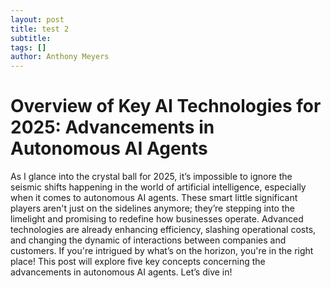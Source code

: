 ```yaml
---
layout: post
title: test 2
subtitle: 
tags: []
author: Anthony Meyers
---
```


# Overview of Key AI Technologies for 2025: Advancements in Autonomous AI Agents
As I glance into the crystal ball for 2025, it’s impossible to ignore the seismic shifts happening in the world of artificial intelligence, especially when it comes to autonomous AI agents. These smart little significant players aren't just on the sidelines anymore; they’re stepping into the limelight and promising to redefine how businesses operate. Advanced technologies are already enhancing efficiency, slashing operational costs, and changing the dynamic of interactions between companies and customers. If you're intrigued by what’s on the horizon, you're in the right place! This post will explore five key concepts concerning the advancements in autonomous AI agents. Let’s dive in!